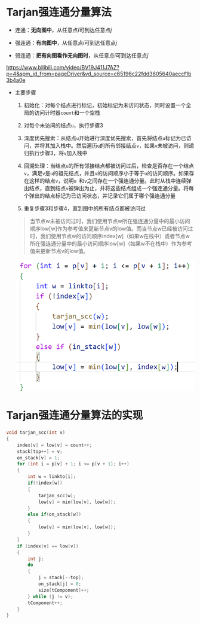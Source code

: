 # Tarjan强连通分量算法
* 连通：**无向图中**，从任意点$i$可到达任意点$j$

* 强连通：**有向图中**，从任意点$i$可到达任意点$j$

* 弱连通：**把有向图看作无向图时**，从任意点$i$可到达任意点$j$

<https://www.bilibili.com/video/BV19J411J7AZ?p=4&spm_id_from=pageDriver&vd_source=c65196c22fdd3605640aeccf1b3b4a0e>

* 主要步骤
    1. 初始化：对每个结点进行标记，初始标记为未访问状态，同时设置一个全局的访问计时器`count`和一个空栈

    2. 对每个未访问的结点`u`，执行步骤3

    3. 深度优先搜索：从结点`u`开始进行深度优先搜索，首先将结点`u`标记为已访问，并将其加入栈中。然后遍历`u`的所有邻接结点`v`，如果`v`未被访问，则递归执行步骤3，将`v`加入栈中

    4. 回溯处理：当结点`u`的所有邻接结点都被访问过后，检查是否存在一个结点`v`，满足`v`是`u`的祖先结点，并且`v`的访问顺序小于等于`u`的访问顺序。如果存在这样的结点`v`，说明`u `和`v`之间存在一个强连通分量。此时从栈中连续弹出结点，直到结点`v`被弹出为止，并将这些结点组成一个强连通分量。将每个弹出的结点标记为已访问状态，并记录它们属于哪个强连通分量

    5. 重复步骤3和步骤4，直到图中的所有结点都被访问过

    > 当节点w未被访问过时，我们使用节点w所在强连通分量中的最小访问顺序low[w]作为参考值来更新节点v的low值。而当节点w已经被访问过时，我们使用节点w的访问顺序index[w]（如果w在栈中）或者节点w所在强连通分量中的最小访问顺序low[w]（如果w不在栈中）作为参考值来更新节点v的low值。

    ![Alt text](image-694.png)

# Tarjan强连通分量算法的实现

```c
void tarjan_scc(int v)
{
	index[v] = low[v] = count++;
	stack[top++] = v;
	on_stack[v] = 1;
	for (int i = p[v] + 1; i <= p[v + 1]; i++)
	{
		int w = linkto[i];
		if(!index[w])
		{
			tarjan_scc(w);
			low[v] = min(low[v], low[w]);
		}
		else if(on_stack[w])
		{
			low[v] = min(low[v], low[w]);
		}
	}
	if (index[v] == low[v])	
	{
		int j;
		do
		{
			j = stack[--top];
			on_stack[j] = 0;
			size[tComponent]++;
		} while (j != v);
		tComponent++;
	}
}
```
